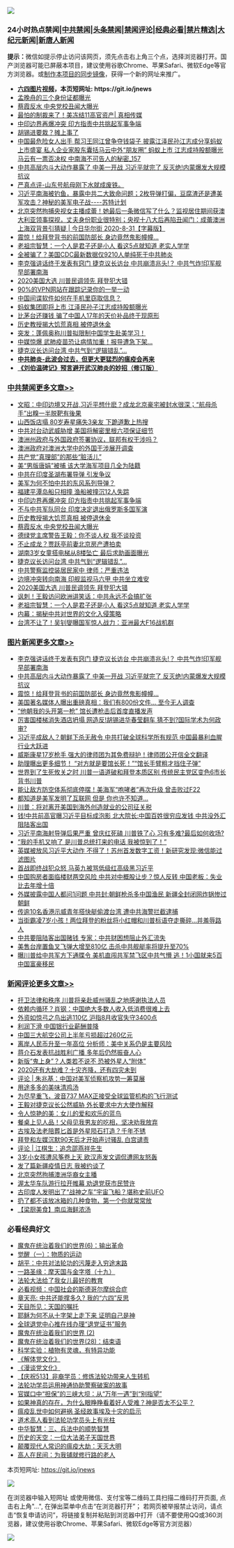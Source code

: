 ![](https://raw.githubusercontent.com/fqnews/bnews/master/64photo/fqnews-qr.jpg)

<div id="tt">
<h3>24小时热点禁闻|<a href="#%E4%B8%AD%E5%85%B1%E7%A6%81%E9%97%BB%E6%9B%B4%E5%A4%9A%E6%96%87%E7%AB%A0">中共禁闻</a>|<a href="#%E5%9B%BE%E7%89%87%E6%96%B0%E9%97%BB%E6%9B%B4%E5%A4%9A%E6%96%87%E7%AB%A0">头条禁闻</a>|<a href="#%E6%96%B0%E9%97%BB%E8%AF%84%E8%AE%BA%E6%9B%B4%E5%A4%9A%E6%96%87%E7%AB%A0">禁闻评论|<a href="#%E5%BF%85%E7%9C%8B%E7%BB%8F%E5%85%B8%E5%A5%BD%E6%96%87">经典必看|<a href="/video.md#%E7%A6%81%E7%89%87%E7%B2%BE%E9%80%89">禁片精选</a>|<a href="https://github.com/fqnews/djy/blob/master/gb/nf1351518.md#1">大纪元新闻</a>|<a href="https://github.com/fqnews/ntdtv/blob/master/gb/prog204.md#1">新唐人新闻</a></h3>
<div><b>提示：</b>微信如提示停止访问该网页，须先点击右上角三个点，选择浏览器打开。国产浏览器可能已屏蔽本项目，建议使用谷歌Chrome、苹果Safari、微软Edge等官方浏览器。或<a href="https://github.com/fqnews/bnews/blob/master/%E5%88%B6%E4%BD%9Cgit%E7%A6%81%E9%97%BB%E9%95%9C%E5%83%8F.md">制作本项目的同步镜像</a>，获得一个新的网址来推广。</div>
<ul>
<li><b><a href="http://d1.bdrive.tk/64.mp4" target="_blank">六四图片视频</a>，本页短网址: https://git.io/jnews</b></li>
<li><a href="/ssgc/20200831/1388501.md">孟晚舟的三个身份证都曝光</a></li>
<li><a href="/cbnews/20200831/1388693.md">蔡霞反水 中央党校丑闻大曝光</a></li>
<li><a href="/bannedvideo/20200831/1388608.md">最怕的制裁来了！美冻结11高官资产| 真相传媒</a></li>
<li><a href="/cbnews/20200831/1388701.md">中印边界再爆冲突 印方指责中共挑起军事争端</a></li>
<li><a href="/comments/20200831/1388706.md">胡锡进要栽？摊上事了</a></li>
<li><a href="/comments/20200831/1388696.md">中国最危险女人出手 帮习王同江曾争夺钱袋子 披露江泽民孙江志成分享蚂蚁上市盛宴 私人企业家股东囊括马云中外“朋友圈” 蚂蚁上市 江志成持股额曝光 马云有一票否决权 中南海不可告人的秘密_157</a></li>
<li><a href="/topimagenews/20200831/1388860.md">中共高层内斗大动作暴露了 中美一开战 习近平就完了 反灭绝!内蒙爆发大规模抗议</a></li>
<li><a href="/taiwannews/20200831/1388621.md">严真点评-山东号航母刚下水就成废铁。</a></li>
<li><a href="/bannedvideo/20200831/1388500.md">习近平南海被钓鱼，暴露中共二大致命问题；2枚导弹打偏，豆腐渣还是遭美军攻击？神秘的美军电子战----苏特计划</a></li>
<li><a href="/bannedvideo/20200901/1388904.md">北京突然拘捕央视女主播成蕾！她最后一条微信写了什么？监视居住期间获澳大利亚领事探视，丈夫身份职业很特别；央视十八大后再陷丑闻门：成蕾澳洲上海双背景引猜疑 | 今日华尔街 2020-8-31【字幕版】</a></li>
<li><a href="/topimagenews/20200831/1388627.md">震惊！给拜登背书的前国防部长 身边竟然鬼影幢幢...</a></li>
<li><a href="/cbnews/20200831/1388468.md">老祖宗智慧：一个人是君子还是小人 看这5点就知道 老实人学学</a></li>
<li><a href="/cnnews/20200831/1388607.md">全被骗了？美国CDC最新数据仅9210人单纯死于中共肺炎</a></li>
<li><a href="/topimagenews/20200831/1388874.md">李克强讲话终于发表有窍门 捷克议长访台 中共崩溃兆头!？ 中共气炸!印军舰早部署南海</a></li>
<li><a href="/cbnews/20200831/1388575.md">2020美国大选 川普民调领先 拜登犯大错</a></li>
<li><a href="/fanqiang/20200831/1388343.md">90%的VPN网站在跟踪记录你的一举一动</a></li>
<li><a href="/cnnews/20200831/1388716.md">中国间谍软件如何在手机里窃取信息？</a></li>
<li><a href="/comments/20200831/1388695.md">蚂蚁集团即将上市 江泽民孙子江志成持股额曝光</a></li>
<li><a href="/baitai/20200831/1388556.md">比茅台还赚钱 骗了中国人17年的天价补品终于现原形</a></li>
<li><a href="/cbnews/20200831/1388699.md">历史教授揭大饥荒真相 被停退休金</a></li>
<li><a href="/cnnews/20200901/1388931.md">突发：蓬佩奥称川普拟限制中国学生赴美学习！</a></li>
<li><a href="/cnnews/20200831/1388613.md">中媒惊爆 武肺疫苗恐让病情加重！报导遭急下架…</a></li>
<li><a href="/cbnews/20200831/1388647.md">捷克议长访问台湾 中共气到“逻辑错乱”…</a></li>
<li><b><a href="/comments/20200211/1275071.md" target="_blank">中共肺炎-此波会过去，但更大更猛烈的瘟疫会再来</a></b></li>
<li><b><a href="/comments/20200207/1272816.md" target="_blank">《刘伯温碑记》预言避开武汉肺炎的妙招（修订版）</a></b></li>
</ul>
</div>

<div class="catlist">
<h3><a href="/cbnews/" target="_blank">中共禁闻</a><span><a href="/cbnews/" target="_blank" rel="nofollow">更多文章>></a></span></h3>
<ul>
<li><a href="/cbnews/20200901/1389040.md" target="_blank">文昭：中印边境又开战,习近平想什麽？成龙北京豪宅被封水很深；“航母杀手”出糗一半脱靶有後果</a></li>
<li><a href="/cbnews/20200901/1388941.md" target="_blank">山西饭店塌 80岁寿星痛失3亲友 下跪道歉上热搜</a></li>
<li><a href="/cbnews/20200901/1388930.md" target="_blank">中共对台动武威胁增 美国将解密里根六项保证细节</a></li>
<li><a href="/cbnews/20200901/1388912.md" target="_blank">澳洲州政府与外国政府签署协议，联邦有权干涉吗？</a></li>
<li><a href="/cbnews/20200901/1388911.md" target="_blank">澳洲政府对澳洲大学中的外国干涉展开调查</a></li>
<li><a href="/cbnews/20200831/1388746.md" target="_blank">共产党“真理部”的那些“脏活儿”</a></li>
<li><a href="/cbnews/20200831/1388739.md" target="_blank">美“男版唐娟”被捕 该大学海军项目几全为陆籍</a></li>
<li><a href="/cbnews/20200831/1388724.md" target="_blank">中共在印度圣湖布署导弹 引发争议</a></li>
<li><a href="/cbnews/20200831/1388713.md" target="_blank">美军为何不怕中共的东风系列导弹？</a></li>
<li><a href="/cbnews/20200831/1388712.md" target="_blank">福建平潭岛船只相撞 渔船被撞沉12人失踪</a></li>
<li><a href="/cbnews/20200831/1388701.md" target="_blank">中印边界再爆冲突 印方指责中共挑起军事争端</a></li>
<li><a href="/cbnews/20200831/1388700.md" target="_blank">不与中共军队同台 印度决定退出俄罗斯多国军演</a></li>
<li><a href="/cbnews/20200831/1388699.md" target="_blank">历史教授揭大饥荒真相 被停退休金</a></li>
<li><a href="/cbnews/20200831/1388693.md" target="_blank">蔡霞反水 中央党校丑闻大曝光</a></li>
<li><a href="/cbnews/20200831/1388692.md" target="_blank">德绿党主席警告王毅：你不谈人权 我不谈投资</a></li>
<li><a href="/cbnews/20200831/1388676.md" target="_blank">不止成龙？贾跃亭前妻北京房产遭拍卖</a></li>
<li><a href="/cbnews/20200831/1388675.md" target="_blank">湖南3岁女童搭电梯从8楼坠亡 最后求助画面曝光</a></li>
<li><a href="/cbnews/20200831/1388647.md" target="_blank">捷克议长访问台湾 中共气到“逻辑错乱”…</a></li>
<li><a href="/cbnews/20200831/1388646.md" target="_blank">中共警察监控装居民家中 律师：严重违法</a></li>
<li><a href="/cbnews/20200831/1388603.md" target="_blank">边境冲突转向南海 印舰监视马六甲 中共坐立难安</a></li>
<li><a href="/cbnews/20200831/1388575.md" target="_blank">2020美国大选 川普民调领先 拜登犯大错</a></li>
<li><a href="/cbnews/20200831/1388566.md" target="_blank">讽刺！王毅访问欧洲讲笑话：中共永远不会搞扩张</a></li>
<li><a href="/cbnews/20200831/1388468.md" target="_blank">老祖宗智慧：一个人是君子还是小人 看这5点就知道 老实人学学</a></li>
<li><a href="/cbnews/20200831/1388442.md" target="_blank">内幕：揭秘中共对世界的文化入侵策略</a></li>
<li><a href="/cbnews/20200831/1388431.md" target="_blank">台湾不让了！吴钊燮曝国军惊人战力：亚洲最大F16战机群</a></li>

</ul>
</div>
<div class="catlist">
<h3><a href="/topimagenews/" target="_blank">图片新闻</a><span><a href="/topimagenews/" target="_blank" rel="nofollow">更多文章>></a></span></h3>
<ul>
<li><a href="/topimagenews/20200831/1388874.md" target="_blank">李克强讲话终于发表有窍门 捷克议长访台 中共崩溃兆头!？ 中共气炸!印军舰早部署南海</a></li>
<li><a href="/topimagenews/20200831/1388860.md" target="_blank">中共高层内斗大动作暴露了 中美一开战 习近平就完了 反灭绝!内蒙爆发大规模抗议</a></li>
<li><a href="/topimagenews/20200831/1388627.md" target="_blank">震惊！给拜登背书的前国防部长 身边竟然鬼影幢幢&#8230;</a></li>
<li><a href="/topimagenews/20200831/1388449.md" target="_blank">美国著名媒体人曝出重磅真相：我们有800份文件… 至今无人调查</a></li>
<li><a href="/topimagenews/20200831/1388426.md" target="_blank">“他朝我的头开第一枪” 馆长遭枪击后首度直播发声</a></li>
<li><a href="/topimagenews/20200831/1388362.md" target="_blank">厉害国楼梯消失酒店坍塌 网造反!胡锡进华春莹翻车 猜不到?国际学术为何政审?</a></li>
<li><a href="/topimagenews/20200831/1388357.md" target="_blank">习近平成敌人？朝鲜下杀无赦令 中共打破全球科学所有规范 中国最暴利血腥行业大跃进</a></li>
<li><a href="/topimagenews/20200830/1388071.md" target="_blank">威斯康星17岁枪手 强大的律师团为其免费辩护！律师团公开信全文翻译</a></li>
<li><a href="/topimagenews/20200830/1388032.md" target="_blank">助理曝出更多细节！ “对方就是要馆长死！”“馆长手臂粗才挡住子弹”</a></li>
<li><a href="/topimagenews/20200829/1387868.md" target="_blank">世界到了生死攸关之时 川普一语道破和拜登本质区别 传统民主党区变色6市长背书川普</a></li>
<li><a href="/topimagenews/20200829/1387710.md" target="_blank">能让敌方防空体系彻底停摆！美海军“咆哮者”再次升级 曾击败过F22</a></li>
<li><a href="/topimagenews/20200829/1387697.md" target="_blank">都知道是美军发明了互联网 但是 你也许不知道…</a></li>
<li><a href="/topimagenews/20200829/1387452.md" target="_blank">川普：将对离开美国到海外创造就业的公司征关税</a></li>
<li><a href="/topimagenews/20200828/1387286.md" target="_blank">钱!中共前高官曝习近平目标成泡影 北大院长:中国百姓很穷应发钱 中共没外汇阻陆客出国</a></li>
<li><a href="/topimagenews/20200828/1387239.md" target="_blank">习近平南海射导弹后果严重 曾庆红死磕 川普铁了心 习有多难?最后如何收场?</a></li>
<li><a href="/topimagenews/20200828/1387154.md" target="_blank">“我的手机又响了 是川普总统打来的电话 我被惊到了！”</a></li>
<li><a href="/topimagenews/20200827/1386825.md" target="_blank">英媒被放风习近平大动作 不得了！苏州首发数字工资！新研究发现:微信能过滤图片</a></li>
<li><a href="/topimagenews/20200827/1386824.md" target="_blank">首战即终战犯众怒 马英九被骂低级红高级黑习近平</a></li>
<li><a href="/topimagenews/20200827/1386771.md" target="_blank">中国购房者面临楼财两空风险 中共对中概股让步？惊人反转 中国老板：失业比去年增十倍</a></li>
<li><a href="/topimagenews/20200827/1386697.md" target="_blank">外媒披露中国人都问1问题 中共封:朝鲜枪杀多中国渔民 新疆全封闭网炸锅惨过朝鲜</a></li>
<li><a href="/topimagenews/20200827/1386650.md" target="_blank">传逾10名香港示威青年搭快艇偷渡台湾 遭中共海警拦截逮捕</a></li>
<li><a href="/topimagenews/20200827/1386649.md" target="_blank">当街霸凌7岁小孩！两位拜登的粉丝将小红帽和川普标语夺走撕碎…并羞辱路人</a></li>
<li><a href="/topimagenews/20200827/1386619.md" target="_blank">中共要阻陆客出国赌钱 专家：中共财困想阻止外汇流失</a></li>
<li><a href="/topimagenews/20200827/1386557.md" target="_blank">美售台岸置鱼叉飞弹大增至810亿 击杀中共舰艇率将提升至70%</a></li>
<li><a href="/topimagenews/20200827/1386288.md" target="_blank">曝川普给中共军方下通牒令 美机直闯共军禁飞区中共气懵 逃！1小国就来5百中国富豪移民</a></li>

</ul>
</div>
<div class="catlist">
<h3><a href="/comments/" target="_blank">新闻评论</a><span><a href="/comments/" target="_blank" rel="nofollow">更多文章>></a></span></h3>
<ul>
<li><a href="/comments/20200901/1389043.md" target="_blank">扞卫法律和秩序 川普将亲赴威州骚乱之地感谢执法人员</a></li>
<li><a href="/comments/20200901/1389026.md" target="_blank">依赖内循环？肖钢：中国绝大多数人收入低消费很难上去</a></li>
<li><a href="/comments/20200901/1389025.md" target="_blank">外资如惊弓之鸟出逃110亿 沪指8月收官失守3400点</a></li>
<li><a href="/comments/20200901/1389024.md" target="_blank">利润下滑 中国银行业薪酬普降</a></li>
<li><a href="/comments/20200901/1389013.md" target="_blank">中国三大航空公司上半年亏损超过260亿元</a></li>
<li><a href="/comments/20200901/1389012.md" target="_blank">离岸人民币升至一年高位 分析师：美中关系仍是主要风险</a></li>
<li><a href="/comments/20200901/1389011.md" target="_blank">蒋介石发表抗战胜利广播 多年后仍然振奋人心</a></li>
<li><a href="/comments/20200901/1389005.md" target="_blank">新版“鬼上身”？人类若不说不 恐被外星人“附体”</a></li>
<li><a href="/comments/20200901/1388961.md" target="_blank">2020还有大劫难？十灾齐降，还有四灾未到</a></li>
<li><a href="/comments/20200901/1388958.md" target="_blank">评论 | 朱兆基：中国对美军侦察机攻势一筹莫展</a></li>
<li><a href="/comments/20200901/1388953.md" target="_blank">用途多多的美味清鸡汤</a></li>
<li><a href="/comments/20200901/1388940.md" target="_blank">为尽早重飞，波音737 MAX正接受全球监管机构的飞行测试</a></li>
<li><a href="/comments/20200901/1388935.md" target="_blank">王毅对捷克议长公然威胁 外长要求中方大使作解释</a></li>
<li><a href="/comments/20200901/1388925.md" target="_blank">令人惊艳的美：女儿的爱和欢乐的蓝鸟</a></li>
<li><a href="/comments/20200901/1388924.md" target="_blank">餐桌上见人品！父母见我男友的吃相，坚决劝我放弃</a></li>
<li><a href="/comments/20200901/1388920.md" target="_blank">古埃及法老陪葬匕首是外星陨石打造？千年不锈</a></li>
<li><a href="/comments/20200901/1388910.md" target="_blank">拜登和左媒沉默90天后才开始声讨骚乱 白宫谴责</a></li>
<li><a href="/comments/20200901/1388905.md" target="_blank">评论 | 江棋生：追念邵燕祥先生</a></li>
<li><a href="/comments/20200831/1388882.md" target="_blank">3岁小女孩遭风筝卷上天 欧汉声发文调侃遭网友怒轰</a></li>
<li><a href="/comments/20200831/1388879.md" target="_blank">发了篇新疆疫情日志 我被约谈了</a></li>
<li><a href="/comments/20200831/1388840.md" target="_blank">北京突然拘捕澳洲华裔女主播</a></li>
<li><a href="/comments/20200831/1388839.md" target="_blank">渥太华车队游行拉开帷幕 劝退党获市民赞许</a></li>
<li><a href="/comments/20200831/1388838.md" target="_blank">古印度人发明出了“战神之车”宇宙飞船？堪称史前UFO</a></li>
<li><a href="/comments/20200831/1388837.md" target="_blank">扔了都不该放冰箱的几种食物，第一个你就常常放</a></li>
<li><a href="/comments/20200831/1388836.md" target="_blank">【梁厨美食】南瓜海鲜浓汤</a></li>

</ul>
</div>

<div class="catlist">
<h3>必看经典好文</h3>
<ul>
<li><a href="/topimagenews/20180524/947358.md" target="_blank">魔鬼在统治着我们的世界(6)：输出革命</a></li>
<li><a href="/comments/20200810/1377609.md" target="_blank">觉醒（一）：物质的运动</a></li>
<li><a href="/cbnews/20200720/1363328.md" target="_blank">胡平：中共对法轮功的污蔑走入穷途末路</a></li>
<li><a href="/topimagenews/20180327/919935.md" target="_blank">一路圣缘：摩天国与金字塔（十九）</a></li>
<li><a href="/cbnews/20200516/1329218.md" target="_blank">法轮大法给了我女儿最好的教育</a></li>
<li><a href="/comments/20200806/1375443.md" target="_blank">必看视频：中国社会的斯德哥尔摩综合症</a></li>
<li><a href="/comments/20200607/1341003.md" target="_blank">章天亮: 中共还能撑多久? 我的“六四”反思</a></li>
<li><a href="/tculture/20180919/1000196.md" target="_blank">天目所见：天国的嘱托</a></li>
<li><a href="/ccpdope/20190803/1168965.md" target="_blank">耶稣为何不从十字架上走下来 证明自己是神</a></li>
<li><a href="/cbnews/20200819/1382346.md" target="_blank">全球退党中心推在线办理“退党证书”服务</a></li>
<li><a href="/topimagenews/20180520/944940.md" target="_blank">魔鬼在统治着我们的世界 (2)</a></li>
<li><a href="/comments/20181228/1054609.md" target="_blank">魔鬼在统治着我们的世界(28)：结束语</a></li>
<li><a href="/comments/20200605/783205.md" target="_blank">科学实验：植物有灵魂，有特异功能</a></li>
<li><a href="/bookwiki/20130610/138400.md" target="_blank">《解体党文化》</a></li>
<li><a href="/comments/20200521/783167.md" target="_blank">《漫谈党文化》</a></li>
<li><a href="/cbnews/20200518/1330564.md" target="_blank">【庆祝513】非裔学员：修炼法轮功带来人生转机</a></li>
<li><a href="/cbnews/20170626/780479.md" target="_blank">法轮功学员运用神通协助警察破案的故事</a></li>
<li><a href="/cbnews/20200624/1349641.md" target="_blank">官媒口中“担保”的三峡大坝：从“万年一遇”到“别指望”</a></li>
<li><a href="/comments/20200623/1346844.md" target="_blank">如果神真的存在，为什么眼睁睁看着好人受难？神是否太不公平？</a></li>
<li><a href="/comments/20200618/1346823.md" target="_blank">瘟疫乱世中如何避祸 圣经故事埃及十灾的启示</a></li>
<li><a href="/comments/20200227/1284657.md" target="_blank">道术高人看到法轮功学员头上有光柱</a></li>
<li><a href="/comments/20200605/783248.md" target="_blank">中华智慧：三、兵法中的顺势智慧</a></li>
<li><a href="/tculture/20121025/73067.md" target="_blank">历史的天空：一位大法弟子天国世界</a></li>
<li><a href="/comments/20200619/783185.md" target="_blank">颠覆现代人常识的瘟疫大劫：天灭大明</a></li>
<li><a href="/tculture/20121023/72121.md" target="_blank">高人在民间：为我铺就修行路的老人</a></li>

</ul>
</div>

本页短网址: https://git.io/jnews

![](https://raw.githubusercontent.com/fqnews/bnews/master/64photo/fqnews-qr.jpg)

在浏览器中输入短网址 或使用微信、支付宝等二维码工具扫描二维码打开页面, 点击右上角"...", 在弹出菜单中点击“在浏览器打开”； 若网页被举报禁止访问，请点击“恢复申请访问”，将链接复制并粘贴到浏览器中打开（请不要使用QQ或360浏览器，建议使用谷歌Chrome、苹果Safari、微软Edge等官方浏览器）

![](https://raw.githubusercontent.com/fqnews/bnews/master/64photo/wx.jpg)
